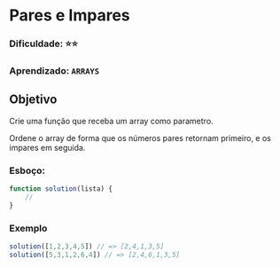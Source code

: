 # Pares e Impares
### Dificuldade: ⭐⭐
### Aprendizado: `ARRAYS`


## Objetivo

Crie uma função que receba um array como parametro.

Ordene o array de forma que os números pares retornam primeiro, e os impares em seguida.

### Esboço:

```javascript
function solution(lista) {
    // 
}

```

### Exemplo

```javascript
solution([1,2,3,4,5]) // => [2,4,1,3,5]
solution([5,3,1,2,6,4]) // => [2,4,6,1,3,5]

```
